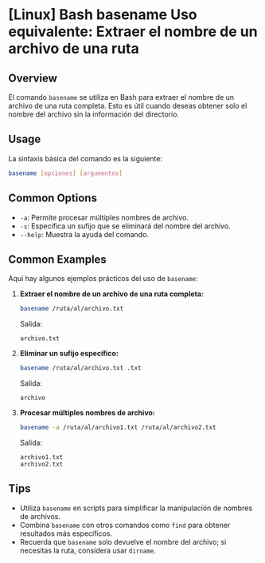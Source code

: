 # [Linux] Bash basename Uso equivalente: Extraer el nombre de un archivo de una ruta

## Overview
El comando `basename` se utiliza en Bash para extraer el nombre de un archivo de una ruta completa. Esto es útil cuando deseas obtener solo el nombre del archivo sin la información del directorio.

## Usage
La sintaxis básica del comando es la siguiente:

```bash
basename [opciones] [argumentos]
```

## Common Options
- `-a`: Permite procesar múltiples nombres de archivo.
- `-s`: Especifica un sufijo que se eliminará del nombre del archivo.
- `--help`: Muestra la ayuda del comando.

## Common Examples
Aquí hay algunos ejemplos prácticos del uso de `basename`:

1. **Extraer el nombre de un archivo de una ruta completa:**
   ```bash
   basename /ruta/al/archivo.txt
   ```
   Salida:
   ```
   archivo.txt
   ```

2. **Eliminar un sufijo específico:**
   ```bash
   basename /ruta/al/archivo.txt .txt
   ```
   Salida:
   ```
   archivo
   ```

3. **Procesar múltiples nombres de archivo:**
   ```bash
   basename -a /ruta/al/archivo1.txt /ruta/al/archivo2.txt
   ```
   Salida:
   ```
   archivo1.txt
   archivo2.txt
   ```

## Tips
- Utiliza `basename` en scripts para simplificar la manipulación de nombres de archivos.
- Combina `basename` con otros comandos como `find` para obtener resultados más específicos.
- Recuerda que `basename` solo devuelve el nombre del archivo; si necesitas la ruta, considera usar `dirname`.